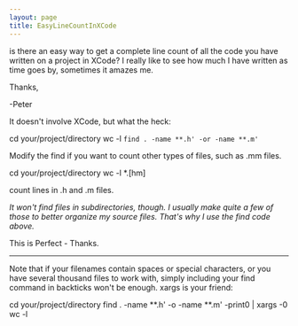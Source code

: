 ```yaml
---
layout: page
title: EasyLineCountInXCode
---
```


is there an easy way to get a complete line count of all the code you have written on a project in XCode? I really like to see how much I have written as time goes by, sometimes it amazes me.

Thanks,

-Peter

It doesn't involve XCode, but what the heck:

    
cd your/project/directory
wc -l `find . -name **.h' -or -name **.m'`


Modify the find if you want to count other types of files, such as .mm files.


    
cd your/project/directory
wc -l *.[hm]

count lines in .h and .m files.

*It won't find files in subdirectories, though. I usually make quite a few of those to better organize my source files. That's why I use the find code above.*


This is Perfect - Thanks.

------
Note that if your filenames contain spaces or special characters, or you have several thousand files to work with, simply including your find command in backticks won't be enough.  xargs is your friend:

    
cd your/project/directory
find . -name **.h' -o -name **.m' -print0 | xargs -0 wc -l

